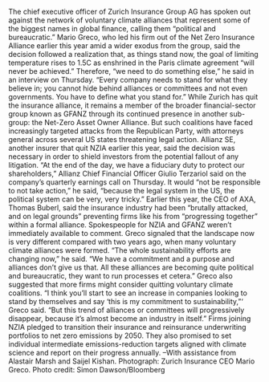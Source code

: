 The chief executive officer of Zurich Insurance Group AG has spoken out against the network of voluntary climate alliances that represent some of the biggest names in global finance, calling them “political and bureaucratic.”
Mario Greco, who led his firm out of the Net Zero Insurance Alliance earlier this year amid a wider exodus from the group, said the decision followed a realization that, as things stand now, the goal of limiting temperature rises to 1.5C as enshrined in the Paris climate agreement “will never be achieved.”
Therefore, “we need to do something else,” he said in an interview on Thursday. “Every company needs to stand for what they believe in; you cannot hide behind alliances or committees and not even governments. You have to define what you stand for.”
While Zurich has quit the insurance alliance, it remains a member of the broader financial-sector group known as GFANZ through its continued presence in another sub-group: the Net-Zero Asset Owner Alliance. But such coalitions have faced increasingly targeted attacks from the Republican Party, with attorneys general across several US states threatening legal action.
Allianz SE, another insurer that quit NZIA earlier this year, said the decision was necessary in order to shield investors from the potential fallout of any litigation.
“At the end of the day, we have a fiduciary duty to protect our shareholders,” Allianz Chief Financial Officer Giulio Terzariol said on the company’s quarterly earnings call on Thursday.
It would “not be responsible to not take action,” he said, “because the legal system in the US, the political system can be very, very tricky.”
Earlier this year, the CEO of AXA, Thomas Buberl, said the insurance industry had been “brutally attacked, and on legal grounds” preventing firms like his from “progressing together” within a formal alliance.
Spokespeople for NZIA and GFANZ weren’t immediately available to comment.
Greco signaled that the landscape now is very different compared with two years ago, when many voluntary climate alliances were formed.
“The whole sustainability efforts are changing now,” he said. “We have a commitment and a purpose and alliances don’t give us that. All these alliances are becoming quite political and bureaucratic, they want to run processes et cetera.”
Greco also suggested that more firms might consider quitting voluntary climate coalitions.
“I think you’ll start to see an increase in companies looking to stand by themselves and say ‘this is my commitment to sustainability,”‘ Greco said. “But this trend of alliances or committees will progressively disappear, because it’s almost become an industry in itself.”
Firms joining NZIA pledged to transition their insurance and reinsurance underwriting portfolios to net zero emissions by 2050. They also promised to set individual intermediate emissions-reduction targets aligned with climate science and report on their progress annually.
–With assistance from Alastair Marsh and Saijel Kishan.
Photograph: Zurich Insurance CEO Mario Greco. Photo credit: Simon Dawson/Bloomberg